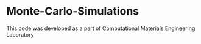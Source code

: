 # Monte-Carlo-Simulations
This code was developed as a part of Computational Materials Engineering Laboratory
